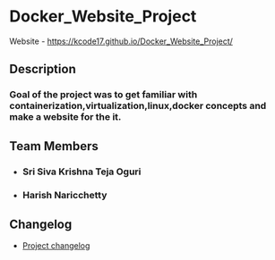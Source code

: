 # Docker_Website_Project

Website - https://kcode17.github.io/Docker_Website_Project/

## Description
### Goal of the project was to get familiar with containerization,virtualization,linux,docker concepts and make a website for the it.


## Team Members
- ### Sri Siva Krishna Teja Oguri
- ### Harish Naricchetty

## Changelog
- [Project changelog](/changelog.md)
